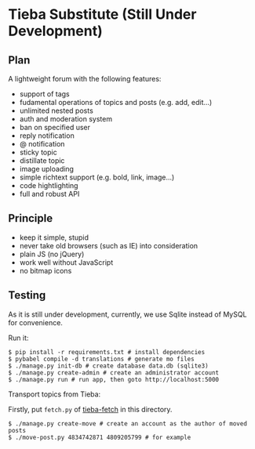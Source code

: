 # Tieba Substitute (Still Under Development)

## Plan

A lightweight forum with the following features:

- support of tags
- fudamental operations of topics and posts (e.g. add, edit...)
- unlimited nested posts
- auth and moderation system
- ban on specified user
- reply notification
- @ notification
- sticky topic
- distillate topic
- image uploading
- simple richtext support (e.g. bold, link, image...)
- code hightlighting
- full and robust API

## Principle

- keep it simple, stupid
- never take old browsers (such as IE) into consideration
- plain JS (no jQuery)
- work well without JavaScript
- no bitmap icons

## Testing

As it is still under development, currently, we use Sqlite instead of MySQL for convenience.

Run it:
    
    $ pip install -r requirements.txt # install dependencies
    $ pybabel compile -d translations # generate mo files
    $ ./manage.py init-db # create database data.db (sqlite3)
    $ ./manage.py create-admin # create an administrator account
    $ ./manage.py run # run app, then goto http://localhost:5000

Transport topics from Tieba:

Firstly, put `fetch.py` of [tieba-fetch](https://github.com/910JQK/tieba-fetch) in this directory.

    $ ./manage.py create-move # create an account as the author of moved posts
    $ ./move-post.py 4834742871 4809205799 # for example
